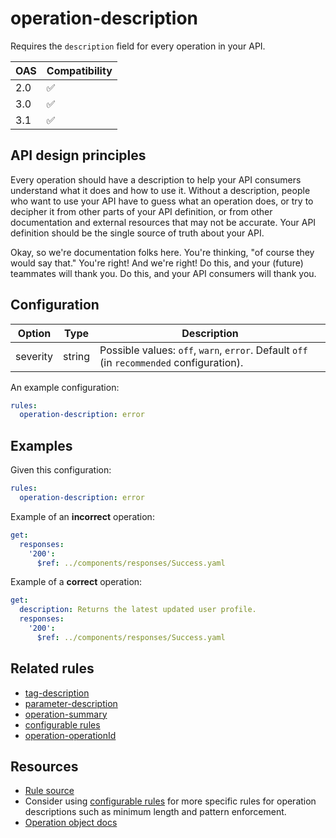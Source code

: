 # operation-description

Requires the `description` field for every operation in your API.

|OAS|Compatibility|
|---|---|
|2.0|✅|
|3.0|✅|
|3.1|✅|


## API design principles

Every operation should have a description to help your API consumers understand what it does and how to use it.
Without a description, people who want to use your API have to guess what an operation does, or try to decipher it from other parts of your API definition, or from other documentation and external resources that may not be accurate. Your API definition should be the single source of truth about your API.

Okay, so we're documentation folks here.
You're thinking, "of course they would say that."
You're right!
And we're right!
Do this, and your (future) teammates will thank you.
Do this, and your API consumers will thank you.

## Configuration

|Option|Type|Description|
|---|---|---|
|severity|string|Possible values: `off`, `warn`, `error`. Default `off` (in `recommended` configuration). |

An example configuration:

```yaml
rules:
  operation-description: error
```

## Examples

Given this configuration:

```yaml
rules:
  operation-description: error
```

Example of an **incorrect** operation:
```yaml
get:
  responses:
    '200':
      $ref: ../components/responses/Success.yaml
```

Example of a **correct** operation:

```yaml Example
get:
  description: Returns the latest updated user profile.
  responses:
    '200':
      $ref: ../components/responses/Success.yaml
```

## Related rules

- [tag-description](./tag-description.md)
- [parameter-description](./parameter-description.md)
- [operation-summary](./operation-summary.md)
- [configurable rules](./configurable-rules.md)
- [operation-operationId](./operation-operationId.md)

## Resources

- [Rule source](https://github.com/Redocly/redocly-cli/blob/main/packages/core/src/rules/common/operation-description.ts)
- Consider using [configurable rules](./configurable-rules.md) for more specific rules for operation descriptions such as minimum length and pattern enforcement.
- [Operation object docs](https://redocly.com/docs/openapi-visual-reference/operation/)
